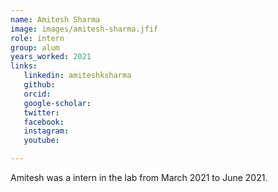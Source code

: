```yaml
---
name: Amitesh Sharma
image: images/amitesh-sharma.jfif
role: intern
group: alum
years_worked: 2021
links:
   linkedin: amiteshksharma
   github:
   orcid: 
   google-scholar:
   twitter:
   facebook:
   instagram: 
   youtube:

---
```


Amitesh was a intern in the lab from March 2021 to June 2021.
